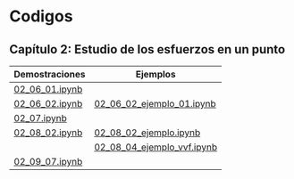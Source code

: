 # Codigos

## Capítulo 2: Estudio de los esfuerzos en un punto

| Demostraciones                            | Ejemplos                                                                  | 
| ---                                       | ---                                                                       | 
| [02_06_01.ipynb](cap_02/02_06_01.ipynb)   |                                                                           |
| [02_06_02.ipynb](cap_02/02_06_02.ipynb)   | [02_06_02_ejemplo_01.ipynb](cap_02/02_06_02_ejemplo_01.ipynb)             |
| [02_07.ipynb](cap_02/02_07.ipynb)         |                                                                           | 
| [02_08_02.ipynb](cap_02/02_08_02.ipynb)   | [02_08_02_ejemplo.ipynb](cap_02/02_08_02_ejemplo.ipynb)                   |
|                                           | [02_08_04_ejemplo_vvf.ipynb](cap_02/02_08_04_ejemplo_vvf.ipynb)           |
| [02_09_07.ipynb](cap_02/02_09_07.ipynb)   |                                                                           |